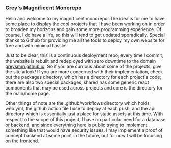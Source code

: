 ### Grey's Magnificent Monorepo

Hello and welcome to my magnificent monorepo! The idea is for me to have some place to display the cool projects that I have been working on in order to broaden my horizons and gain some more programming experience. Of course, I do have a life, so this will tend to get updated sporadically. Special thanks to Github for providing me all the tools to deploy my own website for free and with minimal hassle!

Just to be clear, this is a continuous deployment repo; every time I commit, the website is rebuilt and redeployed with zero downtime to the domain [greysmm.github.io](https://greysmm.github.io). So if you are currious about some of the projects, give the site a look! If you are more concerned with their implementation, check out the packages directory, which has a directory for each project's code; there are also two special packages, shared has some generic react components that may be used across projects and core is the directory for the main/home page.

Other things of note are the .github/workflows directory which holds web.yml, the github action file I use to deploy at each push, and the api directory which is essentially just a place for static assets at this time. With respect to the scope of this project, I have no particular need for a database or backend, and since everything here is public trying to implement something like that would have security issues. I may implement a proof of concept backend at some point in the future, but for now I will be focusing on the frontend.